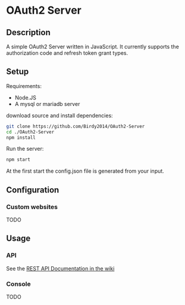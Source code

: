 # OAuth2 Server
## Description

A simple OAuth2 Server written in JavaScript. It currently supports the authorization code and refresh token grant types.

## Setup
Requirements:

- Node.JS
- A mysql or mariadb server

download source and install dependencies:
```bash
git clone https://github.com/Birdy2014/OAuth2-Server
cd ./OAuth2-Server
npm install
```

Run the server:
```bash
npm start
```

At the first start the config.json file is generated from your input.

## Configuration

### Custom websites

TODO

## Usage

### API

See the [REST API Documentation in the wiki](https://github.com/Birdy2014/OAuth2-Server/wiki/REST-API)

### Console

TODO